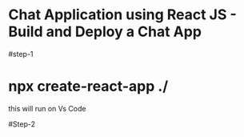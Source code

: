 # Chat Application using React JS - Build and Deploy a Chat App 

#step-1
# npx create-react-app ./
this will run on Vs Code


#Step-2

